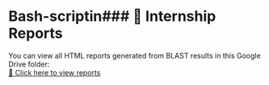 # Bash-scriptin### 🔗 Internship Reports

You can view all HTML reports generated from BLAST results in this Google Drive folder:  
[📁 Click here to view reports](https://drive.google.com/drive/folders/1W6t7CSR_3GRpnmWNIPg_Kxu-BG7vm3yk)
